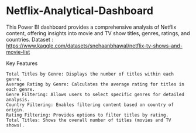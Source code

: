 # Netflix-Analytical-Dashboard
This Power BI dashboard provides a comprehensive analysis of Netflix content, offering insights into movie and TV show titles, genres, ratings, and countries.
Dataset : https://www.kaggle.com/datasets/snehaanbhawal/netflix-tv-shows-and-movie-list

Key Features

    Total Titles by Genre: Displays the number of titles within each genre.
    Average Rating by Genre: Calculates the average rating for titles in each genre.
    Genre Filtering: Allows users to select specific genres for detailed analysis.
    Country Filtering: Enables filtering content based on country of origin.
    Rating Filtering: Provides options to filter titles by rating.
    Total Titles: Shows the overall number of titles (movies and TV shows).
